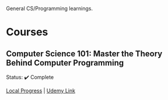 General CS/Programming learnings.

# Courses

## Computer Science 101: Master the Theory Behind Computer Programming
Status: :heavy_check_mark: Complete

[Local Progress](./computer_science_101_master_the_theory_behind_programming) | [Udemy Link](https://udemy.com/course/computer-science-101-master-the-theory-behind-programming/)
